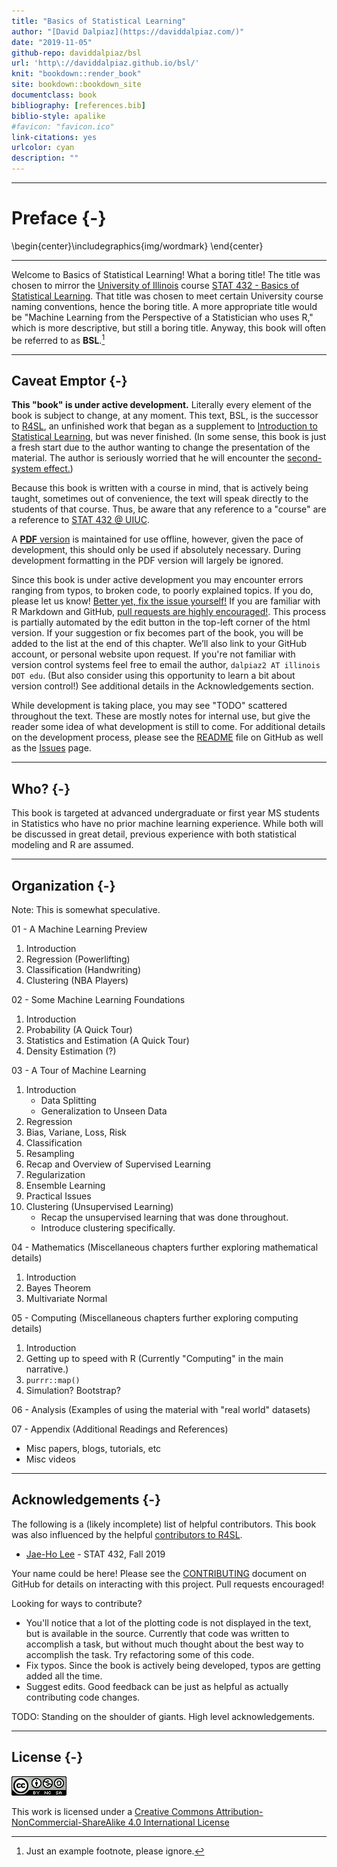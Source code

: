 ```yaml
--- 
title: "Basics of Statistical Learning"
author: "[David Dalpiaz](https://daviddalpiaz.com/)"
date: "2019-11-05"
github-repo: daviddalpiaz/bsl
url: 'http\://daviddalpiaz.github.io/bsl/'
knit: "bookdown::render_book"
site: bookdown::bookdown_site
documentclass: book
bibliography: [references.bib]
biblio-style: apalike
#favicon: "favicon.ico"
link-citations: yes
urlcolor: cyan
description: ""
---
```




***

# Preface {-}


\begin{center}\includegraphics{img/wordmark} \end{center}

***

Welcome to Basics of Statistical Learning! What a boring title! The title was chosen to mirror the [University of Illinois](https://illinois.edu/) course [STAT 432 - Basics of Statistical Learning](www.stat432.org). That title was chosen to meet certain University course naming conventions, hence the boring title. A more appropriate title would be "Machine Learning from the Perspective of a Statistician who uses R," which is more descriptive, but still a boring title. Anyway, this book will often be referred to as **BSL**.[^1]

***

## Caveat Emptor {-}

**This "book" is under active development.** Literally every element of the book is subject to change, at any moment. This text, BSL, is the successor to [R4SL](https://daviddalpiaz.github.io/r4sl/), an unfinished work that began as a supplement to [Introduction to Statistical Learning](https://faculty.marshall.usc.edu/gareth-james/ISL/), but was never finished. (In some sense, this book is just a fresh start due to the author wanting to change the presentation of the material. The author is seriously worried that he will encounter the [second-system effect.](https://en.wikipedia.org/wiki/Second-system_effect))

Because this book is written with a course in mind, that is actively being taught, sometimes out of convenience, the text will speak directly to the students of that course. Thus, be aware that any reference to a "course" are a reference to [STAT 432 @ UIUC](www.stat432.org).

A [**PDF** version](bsl.pdf) is maintained for use offline, however, given the pace of development, this should only be used if absolutely necessary. During development formatting in the PDF version will largely be ignored.

Since this book is under active development you may encounter errors ranging from typos, to broken code, to poorly explained topics. If you do, please let us know! [Better yet, fix the issue yourself!](https://yihui.name/en/2013/06/fix-typo-in-documentation/) If you are familiar with R Markdown and GitHub, [pull requests are highly encouraged!](https://github.com/daviddalpiaz/bsl). This process is partially automated by the edit button in the top-left corner of the html version. If your suggestion or fix becomes part of the book, you will be added to the list at the end of this chapter. We’ll also link to your GitHub account, or personal website upon request. If you're not familiar with version control systems feel free to email the author, `dalpiaz2 AT illinois DOT edu`. (But also consider using this opportunity to learn a bit about version control!) See additional details in the Acknowledgements section.

While development is taking place, you may see "TODO" scattered throughout the text. These are mostly notes for internal use, but give the reader some idea of what development is still to come. For additional details on the development process, please see the [README](https://github.com/daviddalpiaz/bsl/blob/master/README.md) file on GitHub as well as the [Issues](https://github.com/daviddalpiaz/bsl/issues) page.

***

## Who? {-}

This book is targeted at advanced undergraduate or first year MS students in Statistics who have no prior machine learning experience. While both will be discussed in great detail, previous experience with both statistical modeling and R are assumed.

***

## Organization {-}

Note: This is somewhat speculative.

01 - A Machine Learning Preview

1. Introduction
2. Regression (Powerlifting)
3. Classification (Handwriting)
4. Clustering (NBA Players)
  
02 - Some Machine Learning Foundations

1. Introduction
2. Probability (A Quick Tour)
3. Statistics and Estimation (A Quick Tour)
4. Density Estimation (?)

03 - A Tour of Machine Learning

1. Introduction
   - Data Splitting
   - Generalization to Unseen Data
2. Regression
3. Bias, Variane, Loss, Risk
4. Classification
5. Resampling
6. Recap and Overview of Supervised Learning
7. Regularization
8. Ensemble Learning
9. Practical Issues
10. Clustering (Unsupervised Learning)
    - Recap the unsupervised learning that was done throughout.
    - Introduce clustering specifically.
  
04 - Mathematics (Miscellaneous chapters further exploring mathematical details)

1. Introduction
2. Bayes Theorem
3. Multivariate Normal

05 - Computing (Miscellaneous chapters further exploring computing details)

1. Introduction
2. Getting up to speed with R (Currently "Computing" in the main narrative.)
3. `purrr::map()`
4. Simulation? Bootstrap?

06 - Analysis (Examples of using the material with "real world" datasets)

07 - Appendix (Additional Readings and References)

- Misc papers, blogs, tutorials, etc
- Misc videos

***

## Acknowledgements {-}

The following is a (likely incomplete) list of helpful contributors. This book was also influenced by the helpful [contributors to R4SL](https://daviddalpiaz.github.io/r4sl/index.html#acknowledgements).

- [Jae-Ho Lee](https://www.linkedin.com/in/jae-ho-lee-32052710b/) - STAT 432, Fall 2019

Your name could be here! Please see the [CONTRIBUTING](https://github.com/daviddalpiaz/bsl/blob/master/CONTRIBUTING.md) document on GitHub for details on interacting with this project. Pull requests encouraged!

Looking for ways to contribute?

- You'll notice that a lot of the plotting code is not displayed in the text, but is available in the source. Currently that code was written to accomplish a task, but without much thought about the best way to accomplish the task. Try refactoring some of this code.
- Fix typos. Since the book is actively being developed, typos are getting added all the time.
- Suggest edits. Good feedback can be just as helpful as actually contributing code changes.

TODO: Standing on the shoulder of giants. High level acknowledgements.

***

## License {-}

![CC NC SA](img/cc.png) 

This work is licensed under a [Creative Commons Attribution-NonCommercial-ShareAlike 4.0 International License](http://creativecommons.org/licenses/by-nc-sa/4.0/)

<!-- *** -->

[^1]: Just an example footnote, please ignore.
